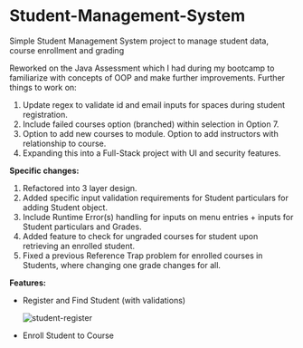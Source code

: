 # Student-Management-System

Simple Student Management System project to manage student data, course enrollment and grading

Reworked on the Java Assessment which I had during my bootcamp to familiarize with concepts of OOP and make further improvements. Further things to work on:

1. Update regex to validate id and email inputs for spaces during student registration.
2. Include failed courses option (branched) within selection in Option 7.
3. Option to add new courses to module. Option to add instructors with relationship to course.
4. Expanding this into a Full-Stack project with UI and security features.

**Specific changes:**

1. Refactored into 3 layer design.
2. Added specific input validation requirements for Student particulars for adding Student object.
3. Include Runtime Error(s) handling for inputs on menu entries + inputs for Student particulars and Grades.
4. Added feature to check for ungraded courses for student upon retrieving an enrolled student.
5. Fixed a previous Reference Trap problem for enrolled courses in Students, where changing one grade changes for all.

**Features:**

- Register and Find Student (with validations)

    ![student-register](https://github.com/gideonfu55/student-management-system/assets/94817218/a92d5725-a32f-428e-9a3a-d3d109c39bfc)

- Enroll Student to Course
  